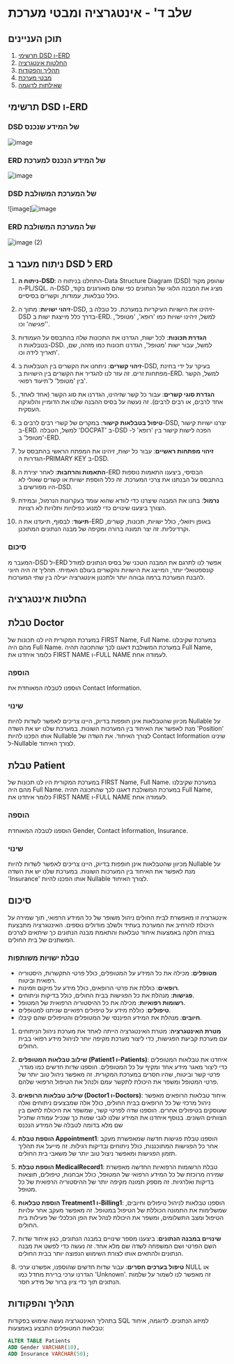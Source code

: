 # שלב ד' - אינטגרציה ומבטי מערכת

## תוכן העניינים

1. [תרשימי DSD ו-ERD](#תרשימי-dsd-ו-erd)
2. [החלטות אינטגרציה](#החלטות-אינטגרציה)
3. [תהליך והפקודות](#תהליך-והפקודות)
4. [מבטי מערכת](#מבטי-מערכת)
5. [שאילתות לדוגמה](#שאילתות-לדוגמה)

## תרשימי DSD ו-ERD

### DSD של המידע שנכנס

![image](https://github.com/user-attachments/assets/54da6467-7867-4427-961f-e301381914c4)

### ERD של המידע הנכנס למערכת

![image](https://github.com/user-attachments/assets/e6fe032e-397d-4730-a8b7-f5e01f5d3b9b)

### DSD של המערכת המשולבת 

![image]![image](https://github.com/user-attachments/assets/ee1ac701-3dc0-43d1-9e64-5a6e285cfecb)


### ERD של המערכת המשולבת 

![image (2)](https://github.com/user-attachments/assets/5086ffeb-dee7-49e6-9d71-22218c6065a0)


## ניתוח מעבר ב DSD ל ERD

1. **ניתוח ה-DSD**:
   התחלנו בניתוח ה-Data Structure Diagram (DSD) שהופק מקוד ה-PL/SQL. ה-DSD מציג את המבנה הלוגי של הנתונים כפי שהם מאורגנים בקוד, כולל טבלאות, עמודות, וקשרים בסיסיים.

2. **זיהוי ישויות**:
   מתוך ה-DSD, זיהינו את הישויות העיקריות במערכת. כל טבלה ב-DSD בדרך כלל מייצגת ישות ב-ERD. למשל, זיהינו ישויות כמו 'רופא', 'מטופל', 'פגישה' וכו'.

3. **הגדרת תכונות**:
   לכל ישות, הגדרנו את התכונות שלה בהתבסס על העמודות בטבלאות ה-DSD. למשל, עבור ישות 'מטופל', הגדרנו תכונות כמו מזהה, שם, תאריך לידה וכו'.

4. **זיהוי קשרים**:
   ניתחנו את הקשרים בין הטבלאות ב-DSD, בעיקר על ידי בחינת מפתחות זרים. זה עזר לנו להגדיר את הקשרים בין הישויות ב-ERD. למשל, הקשר בין 'מטופל' ל'תיעוד רפואי'.

5. **הגדרת סוגי קשרים**:
   עבור כל קשר שזיהינו, הגדרנו את סוג הקשר (אחד לאחד, אחד לרבים, או רבים לרבים). זה נעשה על בסיס ההבנה שלנו את הדומיין והלוגיקה העסקית.

6. **טיפול בטבלאות קישור**:
   במקרים של קשרי רבים לרבים ב-DSD, יצרנו ישויות קישור ב-ERD. למשל, הטבלה 'DOCPAT' ב-DSD הפכה לישות קישור בין 'רופא' ל-'מטופל' ב-ERD.

7. **זיהוי מפתחות ראשיים**:
   עבור כל ישות, זיהינו את המפתח הראשי בהתבסס על הגדרות ה-PRIMARY KEY ב-DSD.

8. **התאמות והרחבות**:
   לאחר יצירת ה-ERD הבסיסי, ביצענו התאמות נוספות בהתבסס על הבנתנו את צרכי המערכת. זה כלל הוספת ישויות או קשרים שאולי לא היו מפורשים ב-DSD.

9. **נרמול**:
   בחנו את המבנה שיצרנו כדי לוודא שהוא עומד בעקרונות הנרמול, ובמידת הצורך ביצענו שינויים כדי למנוע כפילויות ותלויות לא רצויות.

10. **תיעוד**:
    לבסוף, תיעדנו את ה-ERD באופן ויזואלי, כולל ישויות, תכונות, קשרים, וקרדינליות. זה יצר תמונה ברורה ומקיפה של מבנה הנתונים המתוכנן.

### סיכום

המעבר מ-DSD ל-ERD אפשר לנו לתרגם את המבנה הטכני של בסיס הנתונים למודל קונספטואלי יותר, המייצג את הישויות והקשרים בעולם האמיתי. תהליך זה היה חיוני להבנת המערכת ברמה גבוהה יותר ולתכנון אינטגרציה יעילה בין שתי המערכות.

## החלטות אינטגרציה

## טבלת Doctor

במערכת המקורית היו לנו תכונות של FIRST Name, Full Name. במערכת שקיבלנו מהם היה Full Name. במערכת המשולבת דאגנו לכך שהתכונה תהיה Full Name, כלומר איחדנו את FIRST NAME ו-FULL NAME לעמודה אחת.

### הוספה

הוספנו לטבלה המאוחדת את Contact Information.

### שינוי

מכיוון שהטבלאות אינן חופפות בדיוק, היינו צריכים לאפשר לשדות להיות Nullable על מנת לאפשר את האיחוד בין המערכות השונות. במערכת שלנו יש את השדה 'Position' אותו הפכנו להיות Nullable לצורך האיחוד. את השדה של Contact Information שינינו ל-Nullable לצורך האיחוד.

## טבלת Patient

במערכת המקורית היו לנו תכונות של FIRST Name, Full Name. במערכת שקיבלנו מהם היה Full Name. במערכת המשולבת דאגנו לכך שהתכונה תהיה Full Name, כלומר איחדנו את FIRST NAME ו-FULL NAME לעמודה אחת.

### הוספה

הוספנו לטבלה המאוחדת Gender, Contact Information, Insurance.

### שינוי

מכיוון שהטבלאות אינן חופפות בדיוק, היינו צריכים לאפשר לשדות להיות Nullable על מנת לאפשר את האיחוד בין המערכות השונות. במערכת שלנו יש את השדה 'Insurance' אותו הפכנו להיות Nullable לצורך האיחוד.

## סיכום

אינטגרציה זו מאפשרת לבית החולים ניהול משופר של כל המידע הרפואי, תוך שמירה על היכולת להרחיב את המערכת בעתיד ולשלב מודולים נוספים. האינטגרציה מתבצעת בצורה חלקה באמצעות איחוד טבלאות והתאמת מבנה הנתונים כך שיתאים לצרכים המשתנים של בית החולים.

### טבלת ישויות משותפות

- **מטופלים**: מכילה את כל המידע על המטופלים, כולל פרטי התקשרות, היסטוריה רפואית וביטוח.
- **רופאים**: כוללת את פרטי הרופאים, כולל מידע על מיקום וזמינות.
- **פגישות**: מנהלת את כל הפגישות בבית החולים, כולל בדיקות וניתוחים.
- **רשומות רפואיות**: מכילה את כל ההיסטוריה הרפואית של המטופל.
- **טיפולים**: כוללת מידע על טיפולים רפואיים שניתנו למטופלים.
- **חיובים**: מנהלת את המידע הפיננסי של המטופלים והטיפולים שהם קיבלו.


1. **מטרת האינטגרציה**:
   מטרת האינטגרציה הייתה לאחד את מערכת ניהול הניתוחים עם מערכת קביעת הפגישות, כדי ליצור מערכת מקיפה יותר לניהול מידע רפואי בבית החולים.

2. **שילוב טבלאות המטופלים (Patient1 ו-Patients)**:
   איחדנו את טבלאות המטופלים כדי ליצור מאגר מידע אחד ומקיף על כל המטופלים. הוספנו שדות חדשים כמו מגדר, פרטי קשר וביטוח, שהיו חסרים במערכת המקורית. זה מאפשר ניהול טוב יותר של פרטי המטופל ומשפר את היכולת לתקשר עמם ולנהל את הטיפול הרפואי שלהם.

3. **שילוב טבלאות הרופאים (Doctor1 ו-Doctors)**:
   איחוד טבלאות הרופאים מאפשר ניהול מרכזי של כל הרופאים בבית החולים, כולל אלה שמבצעים ניתוחים ואלה שעוסקים בטיפולים אחרים. הוספנו שדה לפרטי קשר, שמשפר את היכולת לתאם בין הצוותים השונים.
   בנוסף איחדנו את המידע שלנו לגבי שמות כך שנכיל עמודה שתכיל שם מלא בדומה לטבלה של המידע הנכנס

5. **הוספת טבלת Appointment1**:
   הוספנו טבלת פגישות חדשה שמאפשרת מעקב אחר כל הפגישות המתוכננות, כולל ניתוחים ובדיקות רגילות. זה מייעל את תהליך תזמון הפגישות ומאפשר ניצול טוב יותר של משאבי בית החולים.

6. **הוספת טבלת MedicalRecord1**:
   טבלת הרשומות הרפואיות החדשה מאפשרת שמירה מרוכזת של כל המידע הרפואי של המטופל, כולל אבחנות, טיפולים, תוצאות בדיקות ואלרגיות. זה מספק תמונה מקיפה יותר של ההיסטוריה הרפואית של כל מטופל.

7. **הוספת טבלאות Treatment1 ו-Billing1**:
   הוספנו טבלאות לניהול טיפולים וחיובים, שמשלימות את התמונה הכוללת של הטיפול במטופל. זה מאפשר מעקב אחר עלויות הטיפול ומצב התשלומים, ומשפר את היכולת לנהל את הפן הכלכלי של פעילות בית החולים.

8. **שינויים במבנה הנתונים**:
   ביצענו מספר שינויים במבנה הנתונים, כגון איחוד שדות השם הפרטי ושם המשפחה לשדה שם מלא אחד. זה נעשה כדי לפשט את מבנה הנתונים ולהתאים אותו לצורת השימוש הנפוצה יותר בבית החולים.

9. **טיפול בערכים חסרים**:
   עבור שדות חדשים שהוספנו, אפשרנו ערכי NULL או הגדרנו ערכי ברירת מחדל כמו 'Unknown'. זה מאפשר לנו לשמור על שלמות הנתונים תוך כדי ציון ברור של מידע חסר.

## תהליך והפקודות

בתהליך האינטגרציה נעשה שימוש בפקודות SQL למיזוג הנתונים. 
לדוגמה, איחוד טבלאות המטופלים התבצע באמצעות:
```sql
ALTER TABLE Patients
ADD Gender VARCHAR(10), 
ADD Insurance VARCHAR(50);
